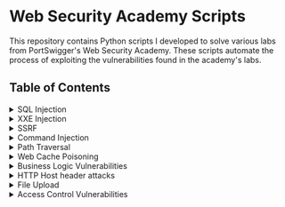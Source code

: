 # Web Security Academy Scripts
This repository contains Python scripts I developed to solve various labs from PortSwigger's Web Security Academy. These scripts automate the process of exploiting the vulnerabilities found in the academy's labs. 

## Table of Contents
<details>
  <summary>SQL Injection</summary>

  - [SQL injection vulnerability allowing login bypass](./SQL%20Injection%20Labs%2FSQL%20injection%20vulnerability%20allowing%20login%20bypass)
  - [SQL injection attack, querying the database type and version on Oracle](./SQL%20Injection%20Labs/SQL%20injection%20attack,%20querying%20the%20database%20type%20and%20version%20on%20Oracle)
  - [SQL injection attack, querying the database type and version on MySQL and Microsoft](./SQL%20Injection%20Labs%2FSQL%20injection%20attack%2C%20querying%20the%20database%20type%20and%20version%20on%20MySQL%20and%20Microsoft)
  - [SQL injection attack, listing the database contents on non-Oracle databases](./SQL%20Injection%20Labs/SQL%20injection%20attack,%20listing%20the%20database%20contents%20on%20non-Oracle%20databases)
  - [SQL injection attack, listing the database contents on Oracle](./SQL%20Injection%20Labs/SQL%20injection%20attack,%20listing%20the%20database%20contents%20on%20Oracle)
  - [Blind SQL injection with conditional responses](./SQL%20Injection%20Labs/Blind%20SQL%20Injection%20with%20Conditional%20Responses)
  - [Blind SQL injection with conditional errors](./SQL%20Injection%20Labs/Blind%20SQL%20injection%20with%20conditional%20errors)
  - [Visible error-based SQL injection](./SQL%20Injection%20Labs%2FVisible%20error-based%20SQL%20injection)
  - [Blind SQL injection with time delays](./SQL%20Injection%20Labs/Blind%20SQL%20injection%20with%20time%20delays)
  - [Blind SQL injection with time delays and information retrieval](./SQL%20Injection%20Labs/Blind%20SQLi%20with%20time%20delays%20and%20informational%20retrieval)
</details>

<details>
  <summary>XXE Injection</summary>

  - [Exploiting XXE using external entities to retrieve files](./XXE%20Injection%2FExploiting%20XXE%20using%20external%20entities%20to%20retrieve%20files)
  - [Exploiting XXE to perform SSRF attacks](./XXE%20Injection%2FExploiting%20XXE%20to%20perform%20SSRF%20attacks)
  - [Exploiting XInclude to retrieve files](./XXE%20Injection/Exploiting%20XInclude%20to%20retrieve%20files)
  - [Exploiting XXE via image file upload](./XXE%20Injection/Exploiting%20XXE%20via%20image%20file%20upload)

</details>

<details>
  <summary>SSRF</summary>

  - [Basic SSRF against the local server](./SSRF/Basic%20SSRF%20against%20the%20local%20server)
  - [Basic SSRF against another back-end system](./SSRF/Basic%20SSRF%20against%20another%20back-end%20system)
  - [SSRF with blacklist-based input filter](./SSRF/SSRF%20with%20blacklist-based%20input%20filter)
  - [SSRF with filter bypass via open redirection vulnerability](./SSRF/SSRF%20with%20filter%20bypass%20via%20open%20redirection)
  - [SSRF with whitelist-based input filter](./SSRF/SSRF%20with%20whitelist-based%20input%20filter)

</details>

<details>
  <summary>Command Injection</summary>

  - [OS command injection, simple case](./Command%20Injection/OS%20command%20injection,%20simple%20case)
  - [Blind OS command injection with time delays](./Command%20Injection/Blind%20OS%20command%20injection%20with%20time%20delays)
  - [Blind OS command injection with output redirection](./Command%20Injection/Blind%20OS%20command%20injection%20with%20output%20redirection)

</details>

<details>
  <summary>Path Traversal</summary>

  - [File path traversal, simple case](./Path%20Traversal/File%20path%20traversal,%20simple%20case)
  - [File path traversal, traversal sequences blocked with absolute path bypass](./Path%20Traversal/File%20path%20traversal,%20traversal%20sequences%20blocked%20with%20absolute%20path%20bypass)
  - [File path traversal, traversal sequences stripped non-recursively](./Path%20Traversal/File%20path%20traversal,%20traversal%20sequences%20stripped%20non-recursively)
  - [File path traversal, traversal sequences stripped with superfluous URL-decode](./Path%20Traversal/File%20path%20traversal,%20traversal%20sequences%20stripped%20with%20superfluous%20URL-decode)
  - [File path traversal, validation of start of path](./Path%20Traversal/File%20path%20traversal,%20validation%20of%20start%20of%20path)
  - [File path traversal, validation of file extension with null byte bypass](./Path%20Traversal/File%20path%20traversal,%20validation%20of%20file%20extension%20with%20null%20byte%20bypass)

</details>

<details>
  <summary>Web Cache Poisoning</summary>

  - [Web cache poisoning with an unkeyed header](./Web%20Cache%20Poisoning/Web%20cache%20poisoning%20with%20an%20unkeyed%20header)
  - [Web cache poisoning with an unkeyed cookie](./Web%20Cache%20Poisoning/Web%20cache%20poisoning%20with%20an%20unkeyed%20cookie)
  - [Web cache poisoning with multiple headers](./Web%20Cache%20Poisoning/Web%20cache%20poisoning%20with%20multiple%20headers)
  - [Targeted web cache poisoning using an unknown header](./Web%20Cache%20Poisoning/Targeted%20web%20cache%20poisoning%20using%20an%20unknown%20header)
  - [Web cache poisoning via an unkeyed query string](./Web%20Cache%20Poisoning/Web%20cache%20poisoning%20via%20an%20unkeyed%20query%20string)
  - [Web cache poisoning via an unkeyed query parameter](./Web%20Cache%20Poisoning/Web%20cache%20poisoning%20via%20an%20unkeyed%20query%20parameter)
  - [Parameter cloaking](./Web%20Cache%20Poisoning/Parameter%20cloaking)
  - [Web cache poisoning via a fat GET request](./Web%20Cache%20Poisoning/Web%20cache%20poisoning%20via%20a%20fat%20GET%20request)

</details>

<details>
<summary>Business Logic Vulnerabilities</summary>

- [Excessive trust in client-side controls](./Business%20Logic%20Vulnerabilities/Excessive%20trust%20in%20client-side%20controls)
- [High-level logic vulnerability](./Business%20Logic%20Vulnerabilities/High-level%20logic%20vulnerability)
- [Inconsistent security controls](./Business%20Logic%20Vulnerabilities/Inconsistent%20security%20controls)
- [Flawed enforcement of business rules](./Business%20Logic%20Vulnerabilities/Flawed%20enforcement%20of%20business%20rules)
- [Inconsistent handling of exceptional input](./Business%20Logic%20Vulnerabilities/Inconsistent%20handling%20of%20exceptional%20input)
- [Weak isolation on dual-use endpoint](./Business%20Logic%20Vulnerabilities/Weak%20isolation%20on%20dual-use%20endpoint)
- [Insufficient workflow validation](./Business%20Logic%20Vulnerabilities/Insufficient%20workflow%20validation)
- [Authentication bypass via flawed state machine](./Business%20Logic%20Vulnerabilities/Authentication%20bypass%20via%20flawed%20state%20machine)
- [Infinite Money Flaw](./Business%20Logic%20Vulnerabilities/Infinite%20money%20logic%20flaw)

</details>

<details>
<summary>HTTP Host header attacks</summary>

- [Basic password reset poisoning](./HTTP%20Host%20header%20attacks/Basic%20password%20reset%20poisoning)
- [Host header authentication bypass](./HTTP%20Host%20header%20attacks/Host%20header%20authentication%20bypass)

</details>


<details>
  <summary>File Upload</summary>

  - [Remote code execution via web shell upload](./File-Upload/Remote%20code%20execution%20via%20web%20shell%20upload)
  - [Web shell upload via Content-Type restriction bypass](./File-Upload%2FWeb%20shell%20upload%20via%20Content-Type%20restriction%20bypass)
  - [Web shell upload via path traversal](./File-Upload/Web%20shell%20upload%20via%20path%20traversal)
  - [Web shell upload via extension blacklist bypass](./File-Upload%2FWeb%20shell%20upload%20via%20extension%20blacklist%20bypass)
  - [Web shell upload via obfuscated file extension](./File-Upload/Web%20shell%20upload%20via%20obfuscated%20file%20extension)
</details>

<details>
  <summary>Access Control Vulnerabilities</summary>

  - [Unprotected admin functionality](./Access%20Control%20Vulnerabilities/Unprotected%20admin%20functionality)
  - [Unprotected admin functionality with unpredictable URL](./Access%20Control%20Vulnerabilities/Unprotected%20admin%20functionality%20with%20unpredictable%20URL)
  - [User role controlled by request parameter](./Access%20Control%20Vulnerabilities/User%20role%20controlled%20by%20request%20parameter)
  - [User role can be modified in user profile](./Access%20Control%20Vulnerabilities/User%20role%20can%20be%20modified%20in%20user%20profile)
  - [User ID controlled by request parameter](./Access%20Control%20Vulnerabilities/User%20ID%20controlled%20by%20request%20parameter)

</details>
